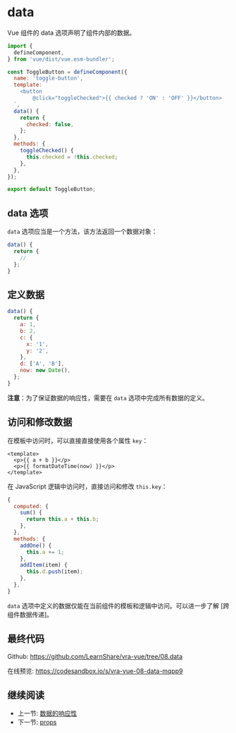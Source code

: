 # data

Vue 组件的 data 选项声明了组件内部的数据。

```js
import {
  defineComponent,
} from 'vue/dist/vue.esm-bundler';

const ToggleButton = defineComponent({
  name: 'toggle-button',
  template: `
    <button
        @click="toggleChecked">{{ checked ? 'ON' : 'OFF' }}</button>
  `,
  data() {
    return {
      checked: false,
    };
  },
  methods: {
    toggleChecked() {
      this.checked = !this.checked;
    },
  },
});

export default ToggleButton;
```

## data 选项

`data` 选项应当是一个方法，该方法返回一个数据对象：

```js
data() {
  return {
    //
  };
}
```

## 定义数据

```js
data() {
  return {
    a: 1,
    b: 2,
    c: {
      x: '1',
      y: '2',
    },
    d: ['A', 'B'],
    now: new Date(),
  };
}
```

**注意**：为了保证数据的响应性，需要在 `data` 选项中完成所有数据的定义。

## 访问和修改数据

在模板中访问时，可以直接直接使用各个属性 `key`：

```vue
<template>
  <p>{{ a + b }}</p>
  <p>{{ formatDateTime(now) }}</p>
</template>
```

在 JavaScript 逻辑中访问时，直接访问和修改 `this.key`：

```js
{
  computed: {
    sum() {
      return this.a + this.b;
    },
  },
  methods: {
    addOne() {
      this.a += 1;
    },
    addItem(item) {
      this.d.push(item);
    },
  },
}
```

`data` 选项中定义的数据仅能在当前组件的模板和逻辑中访问。可以进一步了解 [跨组件数据传递]。

## 最终代码

Github: <https://github.com/LearnShare/vra-vue/tree/08.data>

在线预览: <https://codesandbox.io/s/vra-vue-08-data-mqpp9>

## 继续阅读

+ 上一节: [数据的响应性](./reactivity.md)
+ 下一节: [props](./props.md)
